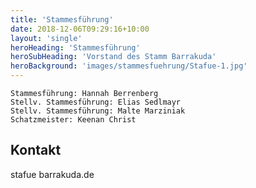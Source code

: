 ```yaml
---
title: 'Stammesführung'
date: 2018-12-06T09:29:16+10:00
layout: 'single'
heroHeading: 'Stammesführung'
heroSubHeading: 'Vorstand des Stamm Barrakuda'
heroBackground: 'images/stammesfuehrung/Stafue-1.jpg'
---
```


    Stammesführung: Hannah Berrenberg
    Stellv. Stammesführung: Elias Sedlmayr
    Stellv. Stammesführung: Malte Marziniak
    Schatzmeister: Keenan Christ

## Kontakt
stafue <at> barrakuda.de

